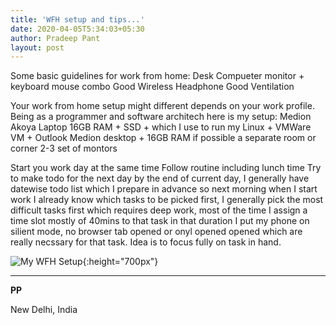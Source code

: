 ```yaml
---
title: 'WFH setup and tips...'
date: 2020-04-05T5:34:03+05:30
author: Pradeep Pant
layout: post
---
```

Some basic guidelines for work from home:
Desk
Compueter monitor + keyboard mouse combo
Good Wireless Headphone
Good Ventilation

Your work from home setup might different depends on your work profile. Being as a programmer and software architech here is my setup:
Medion Akoya Laptop 16GB RAM + SSD + which I use to run my Linux + VMWare VM + Outlook
Medion desktop + 16GB RAM 
if possible a separate room or corner
2-3 set of montors 

Start you work day at the same time
Follow routine including lunch time
Try to make todo for the next day by the end of current day, I generally have datewise todo list which I prepare in advance so next morning when I start work I already know which tasks to be picked first, I generally pick the most difficult tasks first which requires deep work, most of the time I assign a time slot mostly of 40mins to that task in that duration I put my phone on silient mode, no browser tab opened or onyl opened opened which are really necssary for that task. Idea is to focus fully on task in hand. 

![My WFH Setup](\data\images\wfh_pic_20200405.png){:height="700px"}


___

**PP**
 
New Delhi, India
